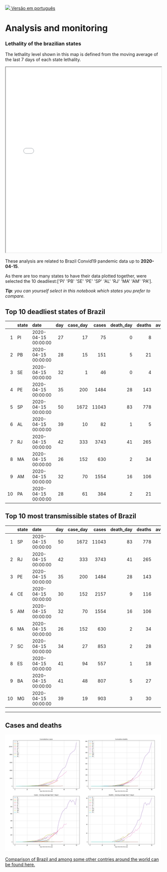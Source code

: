 [<img src="https://raw.githubusercontent.com/NovelCOVID/API/master/assets/flags/br.png" width="40"  /> Versão em português](README_WORLD.md)

# **Analysis and monitoring**

### Lethality of the brazilian states
The lethality level shown in this map is defined from the moving average of the last 7 days of each state lethality.
<iframe src="brazilMap.html" width=100% height=600></iframe>

These analysis are related to Brazil Convid19 pandemic data up to **2020-04-15**.

As there are too many states to have their data plotted together, were selected the 10 deadliest:['PI' 'PB' 'SE' 'PE' 'SP' 'AL' 'RJ' 'MA' 'AM' 'PA'].


***Tip**: you can yourself select in this notebook which states you prefer to compare.*

## Top 10 deadliest states of Brazil
|    | state   | date                |   day |   case_day |   cases |   death_day |   deaths |   avg7_cases |   avg7_deaths |   avg7_perc_death |   perc_death |
|---:|:--------|:--------------------|------:|-----------:|--------:|------------:|---------:|-------------:|--------------:|------------------:|-------------:|
|  1 | PI      | 2020-04-15 00:00:00 |    27 |         17 |      75 |           0 |        8 |            6 |             0 |             15.25 |        10.67 |
|  2 | PB      | 2020-04-15 00:00:00 |    28 |         15 |     151 |           5 |       21 |           15 |             2 |             12.83 |        13.91 |
|  3 | SE      | 2020-04-15 00:00:00 |    32 |          1 |      46 |           0 |        4 |            1 |             0 |              9.3  |         8.7  |
|  4 | PE      | 2020-04-15 00:00:00 |    35 |        200 |    1484 |          28 |      143 |          154 |            13 |              9.24 |         9.64 |
|  5 | SP      | 2020-04-15 00:00:00 |    50 |       1672 |   11043 |          83 |      778 |          619 |            50 |              6.84 |         7.05 |
|  6 | AL      | 2020-04-15 00:00:00 |    39 |         10 |      82 |           1 |        5 |            6 |             0 |              6.42 |         6.1  |
|  7 | RJ      | 2020-04-15 00:00:00 |    42 |        333 |    3743 |          41 |      265 |          257 |            22 |              6.12 |         7.08 |
|  8 | MA      | 2020-04-15 00:00:00 |    26 |        152 |     630 |           2 |       34 |           57 |             3 |              5.74 |         5.4  |
|  9 | AM      | 2020-04-15 00:00:00 |    32 |         70 |    1554 |          16 |      106 |          107 |            10 |              5.46 |         6.82 |
| 10 | PA      | 2020-04-15 00:00:00 |    28 |         61 |     384 |           2 |       21 |           31 |             2 |              5.18 |         5.47 |


 ## Top 10 most transmissible states of Brazil
|    | state   | date                |   day |   case_day |   cases |   death_day |   deaths |   avg7_cases |   avg7_deaths |   avg7_perc_death |   perc_death |
|---:|:--------|:--------------------|------:|-----------:|--------:|------------:|---------:|-------------:|--------------:|------------------:|-------------:|
|  1 | SP      | 2020-04-15 00:00:00 |    50 |       1672 |   11043 |          83 |      778 |          619 |            50 |              6.84 |         7.05 |
|  2 | RJ      | 2020-04-15 00:00:00 |    42 |        333 |    3743 |          41 |      265 |          257 |            22 |              6.12 |         7.08 |
|  3 | PE      | 2020-04-15 00:00:00 |    35 |        200 |    1484 |          28 |      143 |          154 |            13 |              9.24 |         9.64 |
|  4 | CE      | 2020-04-15 00:00:00 |    30 |        152 |    2157 |           9 |      116 |          123 |            10 |              4.6  |         5.38 |
|  5 | AM      | 2020-04-15 00:00:00 |    32 |         70 |    1554 |          16 |      106 |          107 |            10 |              5.46 |         6.82 |
|  6 | MA      | 2020-04-15 00:00:00 |    26 |        152 |     630 |           2 |       34 |           57 |             3 |              5.74 |         5.4  |
|  7 | SC      | 2020-04-15 00:00:00 |    34 |         27 |     853 |           2 |       28 |           56 |             1 |              3.07 |         3.28 |
|  8 | ES      | 2020-04-15 00:00:00 |    41 |         94 |     557 |           1 |       18 |           47 |             1 |              2.8  |         3.23 |
|  9 | BA      | 2020-04-15 00:00:00 |    41 |         48 |     807 |           5 |       27 |           44 |             1 |              3.18 |         3.35 |
| 10 | MG      | 2020-04-15 00:00:00 |    39 |         19 |     903 |           3 |       30 |           41 |             2 |              2.67 |         3.32 |
----------------------
## Cases and deaths
![](brazilian_states_cases_deaths.png)

 [Comparison of Brazil and among some other contries around the world can be found here.](README_WORLD_EN.md#brazils-analysis)